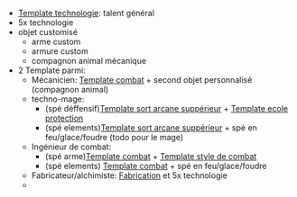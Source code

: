 - [Template technologie](../Tempates/Template%20technologie.md): talent général
- 5x technologie
- objet customisé
	- arme custom
	- armure custom
	- compagnon animal mécanique
- 2 Template parmi:
	- Mécanicien: [Template combat](../Tempates/Template%20combat.md) + second objet personnalisé (compagnon animal)
	- techno-mage: 
		- (spé déffensif)[Template sort arcane suppérieur](../Tempates/Template%20sort%20arcane%20suppérieur.md)  + [Template ecole protection](../Tempates/Template%20ecole%20protection.md) 
		- (spé elements)[Template sort arcane suppérieur](../Tempates/Template%20sort%20arcane%20suppérieur.md) + spé en feu/glace/foudre (todo pour le mage)
	- Ingénieur de combat:
		- (spé arme)[Template combat](../Tempates/Template%20combat.md) + [Template style de combat](../Tempates/Template%20style%20de%20combat.md) 
		- (spé elements) [Template combat](../Tempates/Template%20combat.md) + spé en feu/glace/foudre
	- Fabricateur/alchimiste: [Fabrication](../../../2.%20Talents/3.%20Talent%20modifant%20un%20méchanique%20de%20base/Fabrication/Fabrication.md) et 5x technologie
	- 